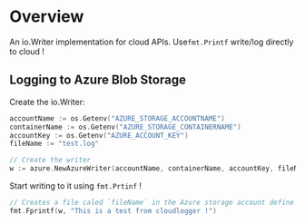 # Overview

An io.Writer implementation for cloud APIs. Use`fmt.Printf` write/log directly to cloud !



## Logging to Azure Blob Storage

Create the io.Writer:

```go
accountName := os.Getenv("AZURE_STORAGE_ACCOUNTNAME")
containerName := os.Getenv("AZURE_STORAGE_CONTAINERNAME")
accountKey := os.Getenv("AZURE_ACCOUNT_KEY")
fileName := "test.log"

// Create the writer
w := azure.NewAzureWriter(accountName, containerName, accountKey, fileName)
```

Start writing to it using `fmt.Prtinf` !

```go
// Creates a file caled `fileName` in the Azure storage account define earlier
fmt.Fprintf(w, "This is a test from cloudlogger !")
```